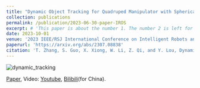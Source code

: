 ```yaml
---
title: "Dynamic Object Tracking for Quadruped Manipulator with Spherical Image-Based Approach"
collection: publications
permalink: /publication/2023-06-30-paper-IROS
excerpt: # 'This paper is about the number 1. The number 2 is left for future work.'
date: 2023-10-01
venue: '2023 IEEE/RSJ International Conference on Intelligent Robots and Systems (IROS)'
paperurl: 'https://arxiv.org/abs/2307.08838'
citation: 'T. Zhang, S. Guo, X. Xiong, W. Li, Z. Qi, and Y. Lou, Dynamic Object Tracking for Quadruped Manipulator with Spherical Image-Based Approach. arXiv preprint arXiv:2307.08838.'
---
```


![dynamic_tracking](..\images\publication\dynamic_tracking.gif)

[Paper](https://arxiv.org/abs/2307.08838), Video: [Youtube](https://www.youtube.com/watch?v=Tep_d-BOPwo), [Bilibili](https://www.bilibili.com/video/BV1ty4y1X7q1/)(for China).

